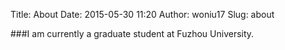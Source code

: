 Title: About
Date: 2015-05-30 11:20
Author: woniu17
Slug: about

###I am currently a graduate student at Fuzhou University.
